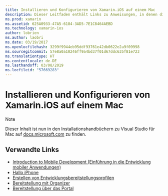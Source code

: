 ```yaml
---
title: Installieren und Konfigurieren von Xamarin.iOS auf einem Mac
description: Dieser Leitfaden enthält Links zu Anweisungen, in denen die Installation und Konfiguration von Xamarin.iOS auf einem Mac durch das Setup von Visual Studio für Mac beschrieben wird.
ms.prod: xamarin
ms.assetid: 625A0933-47A5-6184-3AD5-7E1C8464AEBD
ms.technology: xamarin-ios
author: lobrien
ms.author: laobri
ms.date: 03/19/2017
ms.openlocfilehash: 3299f9944eb95ddf93761e42db0622e2a9f09998
ms.sourcegitcommit: 57e8a0a10246ff9a4bd37f01d67ddc635f81e723
ms.translationtype: HT
ms.contentlocale: de-DE
ms.lasthandoff: 03/08/2019
ms.locfileid: "57669283"
---
```

# <a name="installing-and-configuring-xamarinios-on-a-mac"></a>Installieren und Konfigurieren von Xamarin.iOS auf einem Mac

> [!NOTE]
> Dieser Inhalt ist nun in den Installationshandbüchern zu Visual Studio für Mac auf [docs.microsoft.com](https://docs.microsoft.com/visualstudio/mac/installation) zu finden.

## <a name="related-links"></a>Verwandte Links

- [Introduction to Mobile Development (Einführung in die Entwicklung mobiler Anwendungen)](~/cross-platform/get-started/introduction-to-mobile-development.md)
- [Hallo iPhone](~/ios/get-started/hello-ios/index.md)
- [Erstellen von Entwicklungsbereitstellungsprofilen](https://developer.apple.com/library/ios/#documentation/ToolsLanguages/Conceptual/DevPortalGuide/CreatingandDownloadingDevelopmentProvisioningProfiles/CreatingandDownloadingDevelopmentProvisioningProfiles.html)
- [Bereitstellung mit Organizer](https://developer.apple.com/library/ios/#recipes/xcode_help-devices_organizer/articles/provision_device_for_development-generic.html)
- [Bereitstellung über das Portal](https://developer.apple.com/library/ios/#recipes/ProvisioningPortal_Recipes/DownloadingaProvisioningProfile/DownloadingaProvisioningProfile.html)
